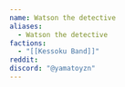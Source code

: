 ```yaml
---
name: Watson the detective
aliases:
  - Watson the detective
factions:
  - "[[Kessoku Band]]"
reddit: 
discord: "@yamatoyzn"
---
```

